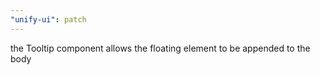 ```yaml
---
"unify-ui": patch
---
```


the Tooltip component allows the floating element to be appended to the body
